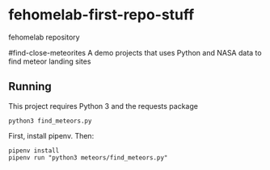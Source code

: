 # fehomelab-first-repo-stuff
fehomelab repository

#find-close-meteorites
A demo projects that uses Python and NASA data to find meteor landing sites

## Running
This project requires Python 3 and the requests package

`python3 find_meteors.py`

First, install pipenv. Then:

```
pipenv install
pipenv run "python3 meteors/find_meteors.py"
```
